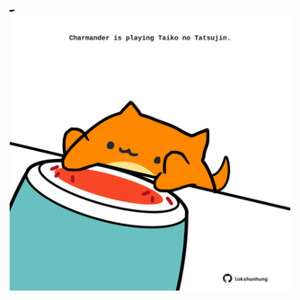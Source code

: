 <!-- built at 25/04/2022, 22:00:58 UTC -->
<p align="center">
  <img width="500" height="500" src="./ReadmeImage.svg">
</p>
